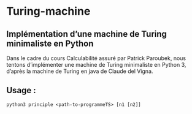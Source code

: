 # Turing-machine
## Implémentation d’une machine de Turing minimaliste en Python
Dans le cadre du cours Calculabilité assuré par Patrick Paroubek, nous tentons d’implémenter une machine de Turing minimaliste en Python 3, d’après la machine de Turing en java de Claude del Vigna.
## Usage : 
`python3 principle <path-to-programmeTS> [n1 [n2]]`
